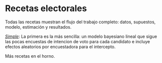 # Recetas electorales

Todas las recetas muestran el flujo del trabajo completo: datos, supuestos, modelo, estimación y resultados.

[*Simple*](https://nelsonamayad.github.io/receta): La primera es la más sencilla: un modelo bayesiano lineal que sigue las pocas encuestas de intencion de voto para cada candidato e incluye efectos aleatorios por encuestadora para el intercepto. 

Más recetas en el horno.
